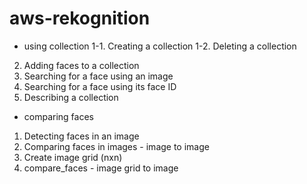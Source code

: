 # aws-rekognition

* using collection
1-1. Creating a collection
1-2. Deleting a collection
2. Adding faces to a collection
3. Searching for a face using an image
4. Searching for a face using its face ID
5. Describing a collection

* comparing faces
1. Detecting faces in an image
2. Comparing faces in images - image to image 
3. Create image grid (nxn)
4. compare_faces - image grid to image

